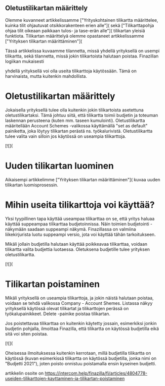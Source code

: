 ## Oletustilikartan määrittely

Olemme kuvanneet artikkelissamme ["Yrityskohtainen tilikartta määrittelee, kuinka tilit ohjautuvat otsikkorakenteen erien alle"]( sekä ["Tilikarttapohja ohjaa tilit oikeaan paikkaan tulos- ja tase-erän alle"]( tilikartan yleisiä funktiota. Tilikartan määrittelyä olemme opastaneet artikkelissamme ["Yrityksen tilikartan määrittäminen"](

Tässä artikkelissa kuvaamme tilannetta, missä yhdellä yrityksellä on usempi tilikartta, sekä tilannetta, missä jokin tilikartoista halutaan poistaa. Finazillan logiikan mukaisesti

yhdellä yrityksellä voi olla useita tilikarttoja käytössään. Tämä on harvinaista, mutta kuitenkin mahdollista.

# Oletustilikartan määrittely

Jokaisella yrityksellä tulee olla kuitenkin jokin tilikartoista asetettuna oletustilikartaksi. Tämä johtuu siitä, että tilikartta toimii budjetin ja toteuman laskennan perusteena (kuten mm. taseen kumulointi). Oletustilikartta määritellään Account Schemes -valikossa käyttämällä "set as default" painiketta, joka löytyy tilikartan perästä ns. työkalurivistä. Oletustilikartta tulee valita vain silloin jos käytössä on useampia tilikarttoja.

[![](

# Uuden tilikartan luominen

Aikaisempi artikkelimme ["Yrityksen tilikartan määrittäminen"]( kuvaa uuden tilikartan luomisprosessin.

# Mihin useita tilikarttoja voi käyttää?

Yksi tyypillinen tapa käyttää useampaa tilikarttaa on se, että yritys haluaa käyttää suppeampaa tilikarttaa budjetoinnissa. Näin toimien budjetointi -näkymään saadaan suppeampi näkymä. Finazillassa on valmiina liikekirjurista luotu suppeampi versio, jota voi käyttää tähän tarkoitukseen.

Mikäli jollain budjetilla halutaan käyttää poikkeavaa tilikarttaa, voidaan tilikartta valita budjettia luotaessa. Oletuksena budjetille tulee yrityksen oletustilikartta.

[![](

# Tilikartan poistaminen

Mikäli yrityksellä on useampia tilikarttoja, ja jokin näistä halutaan poistaa, voidaan se tehdä valikossa Company - Account Shemes. Listassa näkyy yrityksellä käytössä olevat tilikartat ja tilikarttojen perässä on työkalupainikkeet. Delete -painike poistaa tilikartan.

Jos poistettavaa tilikarttaa on kuitenkin käytetty jossain, esimerkiksi jonkin budjetin pohjalla, ilmoittaa Finazilla, että tilikartta on käytössä budjetilla eikä sitä voi siten poistaa.

[![](

Oheisessa ilmoituksessa kuitenkin kerrotaan, millä budjetilla tilikartta on käytössä (kuvan esimerkissä tilikartta on käytössä budjetilla, jonka nimi on "Budjetti 2021"), joten poisto onnistuu poistamalla ensin kyseinen budjetti.



artikkelin osoite on https://intercom.help/finazilla/fi/articles/4804778-useiden-tilikarttojen-kayttaminen-ja-tilikartan-poistaminen

